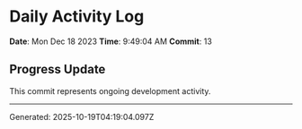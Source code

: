# Daily Activity Log

**Date**: Mon Dec 18 2023
**Time**: 9:49:04 AM
**Commit**: 13

## Progress Update

This commit represents ongoing development activity.

---
Generated: 2025-10-19T04:19:04.097Z
